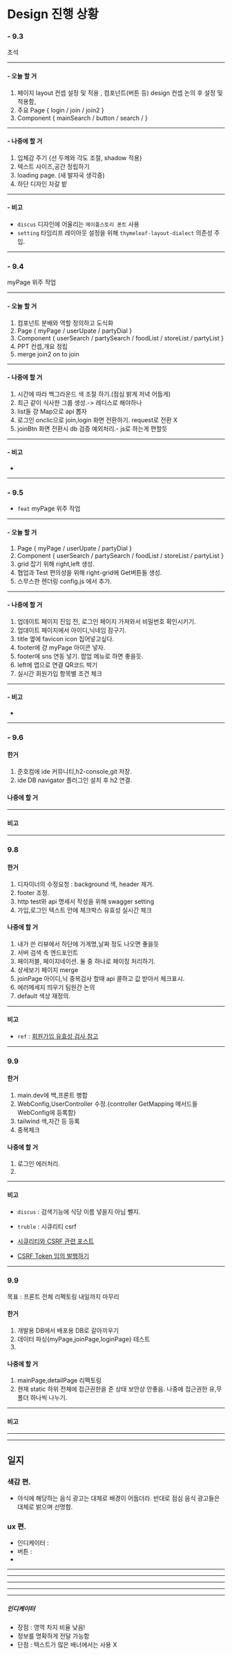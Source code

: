 # Design 진행 상황

### - 9.3 
초석

---
#### - 오늘 할 거
1. 페이지 layout 컨셉 설정 및 적용 , 컴포넌트(버튼 등) design 컨셉 논의 후 설정 및 적용함,  
2. 주요 Page { login  /  join   /  join2  }  
3. Component { mainSearch / button / search / } 
---

#### - 나중에 할 거
1. 입체감 주기 {선 두께와 각도 조절, shadow 적용}
2. 텍스트 사이즈,공간 정립하기
3. loading page. (새 발자국 생각중)
4. 하단 디자인 자갈 밭

--- 
#### - 비고
- `discus` 디자인에 어울리는 `메이플스토리 폰트` 사용
- `setting` 타임리프 레이아웃 설정을 위해 `thymeleaf-layout-dialect` 의존성 주입.  

--- 




### - 9.4
myPage 위주 작업

--- 

#### - 오늘 할 거
1. 컴포넌트 분배와 역할 정의하고 도식화
2. Page {  myPage  /  userUpate  /  partyDial  }
3. Component {  userSearch  /  partySearch  /  foodList  /  storeList  /  partyList  }
4. PPT 컨셉,개요 정립
5. merge join2 on to join

--- 

#### - 나중에 할 거
1. 시간에 따라 백그라운드 색 조절 하기.(점심 밝게 저녁 어둡게)
2. 최근 같이 식사한 그룹 생성.-> 레디스로 해야하나
3. list들 걍 Map으로 api 뽑자
4. 로그인 onclic으로 join,login 화면 전환하기. request로 전환 X
5. joinBtn 화면 전환시 db 검증 예외처리.- js로 하는게 편할듯
---

#### - 비고
- 

--- 

### - 9.5
- `feat` myPage 위주 작업

--- 

#### - 오늘 할 거
1. Page {  myPage  /  userUpate  /  partyDial  }
2. Component {  userSearch  /  partySearch  /  foodList  /  storeList  /  partyList  }
3. grid 잡기 위해 right,left 생성.
4. 협업과 Test 편의성을 위해 right-grid에 Get버튼들 생성.
5. 스무스한 렌더링 config.js 에서 추가.

--- 

#### - 나중에 할 거
1. 업데이트 페이지 진입 전, 로그인 페이지 가져와서 비밀번호 확인시키기.
2. 업데이트 페이지에서 아이디,닉네임 잠구기.
3. title 옆에 favicon icon 집어넣고싶다.
4. footer에 걍 myPage 아이콘 넣자.
5. footer에 sns 연동 넣기. 팝업 메뉴로 하면 좋을듯.
6. left에 앱으로 연결 QR코드 박기
7. 실시간 회원가입 항목별 조건 체크 

---

#### - 비고
- 

--- 
### - 9.6

#### 한거
1. 준호컴에 ide 커뮤니티,h2-console,git 저장.
2. ide DB navigator 플러그인 설치 후 h2 연결.

#### 나중에 할 거

---
#### 비고


---
### 9.8

#### 한거
1. 디자이너의 수정요청 : background 색, header 제거. 
2. footer 조정.
3. http test와 api 명세서 작성을 위해 swagger setting
4. 가입,로그인 텍스트 안에 체크박스 유효성 실시간 체크

#### 나중에 할 거
1. 내가 쓴 리뷰에서 하단에 가게명,날짜 정도 나오면 좋을듯
2. 서버 검색 측 엔드포인트
3. 페이저블, 페이지네이션. 둘 중 하나로 페이징 처리하기.
4. 상세보기 페이지 merge 
5. joinPage 아이디,닉 중복검사 할때 api 콜하고 값 받아서 체크표시. 
6. 에러메세지 띄우기 팀원간 논의
7. default 색상 재정의. 

---
#### 비고
- `ref` : [회원가입 유효성 검사 참고](https://xetown.com/questions/1420104)


---
### 9.9

#### 한거
1. main.dev에 백,프론트 병합
2. WebConfig,UserController 수정.{controller GetMapping 메서드들 WebConfig에 등록함}
3. tailwind 색,자간 등 등록
4. 중복체크
#### 나중에 할 거
1. 로그인 에러처리.
2. 
---
#### 비고
- `discus` : 검색기능에 식당 이름 넣을지 아님 뺄지.
- `truble` : 시큐리티 csrf 

- [시큐리티와 CSRF 관련 포스트](https://junhyunny.github.io/information/security/spring-boot/spring-security/cross-site-reqeust-forgery/)
- [CSRF Token 임의 발행하기](https://velog.io/@kimujin99/Side-project-Spring-Security-CSRF-Token-%ED%99%9C%EC%9A%A9%ED%95%98%EA%B8%B01)

----

### 9.9
목표 : 프론트 전체 리펙토링 내일까지 마무리  
#### 한거
1. 개발용 DB에서 배포용 DB로 갈아끼우기
2. 데이터 파싱{myPage,joinPage,loginPage} 테스트
3. 
#### 나중에 할 거
1. mainPage,detailPage 리펙토링
2. 현재 static 하위 전체에 접근권한을 준 상태 보안상 안좋음. 나중에 접근권한 유,무 폴더 하나씩 나누기.

---
#### 비고
  

----








---

## 일지 

### 색감 편.

- 야식에 해당하는 음식 광고는 대체로 배경이 어둡더라. 반대로 점심 음식 광고들은 대체로 밝으며 선명함.


### ux 편.

- 인디케이터 :
- 버튼 : 
- 



----
---- 
---- 
---- 
---- 


##### 인디케이터
- 장점 : 영역 차지 비율 낮음!
- 정보를 명확하게 전달 가능함
- 단점 : 텍스트가 많은 배너에서는 사용 X


